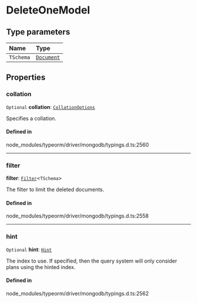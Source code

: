 # DeleteOneModel

## Type parameters

| Name | Type |
| :------ | :------ |
| `TSchema` | [`Document`](Document.md) |

## Properties

### collation

 `Optional` **collation**: [`CollationOptions`](CollationOptions.md)

Specifies a collation.

#### Defined in

node_modules/typeorm/driver/mongodb/typings.d.ts:2560

___

### filter

 **filter**: [`Filter`](../types/Filter.md)<`TSchema`\>

The filter to limit the deleted documents.

#### Defined in

node_modules/typeorm/driver/mongodb/typings.d.ts:2558

___

### hint

 `Optional` **hint**: [`Hint`](../types/Hint.md)

The index to use. If specified, then the query system will only consider plans using the hinted index.

#### Defined in

node_modules/typeorm/driver/mongodb/typings.d.ts:2562
